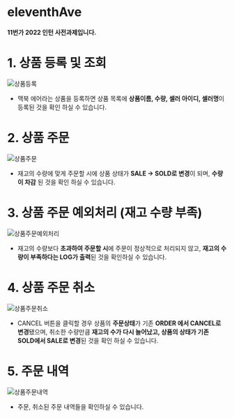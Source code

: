 # eleventhAve
**11번가 2022 인턴 사전과제입니다.**


# 1. 상품 등록 및 조회

![상품등록](https://user-images.githubusercontent.com/58110070/185794609-57605a52-800d-4993-9f9f-ea1b12a33d37.gif)


  - 맥북 에어라는 상품을 등록하면 상품 목록에 **상품이름, 수량, 셀러 아이디, 셀러명**이 등록된 것을 확인 하실 수 있습니다. 

# 2. 상품 주문

![상품주문](https://user-images.githubusercontent.com/58110070/185794646-f849a5e4-b651-453b-82ea-1e44ce96dde3.gif)

  - 재고의 수량에 맞게 주문할 시에 상품 상태가 **SALE -> SOLD로 변경**이 되며, **수량이 차감** 된 것을 확인 하실 수 있습니다. 
  
# 3. 상품 주문 예외처리 (재고 수량 부족)

![상품주문예외처리](https://user-images.githubusercontent.com/58110070/185794655-4ab30671-1013-492d-a34c-bf5d4cb40051.gif)

  - 재고의 수량보다 **초과하여 주문할 시**에 주문이 정상적으로 처리되지 않고, **재고의 수량이 부족하다는 LOG가 출력**된 것을 확인하실 수 있습니다.

# 4. 상품 주문 취소

![상품주문취소](https://user-images.githubusercontent.com/58110070/185794661-6871505c-2554-4eaf-8d8a-447e4817bee8.gif)

  - CANCEL 버튼을 클릭할 경우 상품의 **주문상태**가 기존 **ORDER 에서 CANCEL로 변경**됐으며, 취소한 수량만큼 **재고의 수가 다시 늘어났고, 
  상품의 상태가 기존 SOLD에서 SALE로 변경**된 것을 확인 하실 수 있습니다. 
  
# 5. 주문 내역

![상품주문내역](https://user-images.githubusercontent.com/58110070/185794670-7f219ad2-7ffc-4736-9ace-3371942c1a2d.gif)

  - 주문, 취소된 주문 내역들을 확인하실 수 있습니다. 
